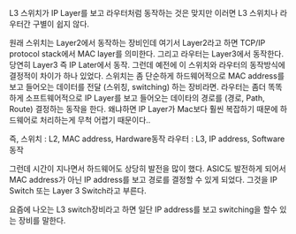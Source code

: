 L3 스위치가 IP Layer를 보고 라우터처럼 동작하는 것은 맞지만 이러면 L3 스위치나 라우터간 구별이 쉽지 않다.

원래 스위치는 Layer2에서 동작하는 장비인데 여기서 Layer2라고 하면 TCP/IP protocol stack에서 MAC layer를 의미한다. 그리고 라우터는 Layer3에서 동작한다. 당연히 Layer3 즉 IP Later에서 동작.
그런데 예전에 이 스위치와 라우터의 동작방식에 결정적이 차이가 하나 있었다. 스위치는 좀 단순하게 하드웨어적으로 MAC address를 보고 들어오는 데이터를 전달 (스위칭, switching) 하는 장비라면. 라우터는 좀더 똑똑하게 소프트웨어적으로 IP Layer를 보고 들어오는 데이타의 경로를 (경로, Path, Route) 결정하는 동작을 한다.
왜냐하면 IP Layer가 Mac보다 훨씬 복잡하기 때문에 하드웨어로 처리하는게 무척 어렵기 때문이다..

즉,
스위치 : L2, MAC address, Hardware동작
라우터 : L3, IP address, Software동작

그런데 시간이 지나면서 하드웨어도 상당히 발전을 많이 했다. ASIC도 발전하게 되어서 MAC address가 아닌 IP address를 보고 경로를 결정할 수 있게 되었다. 그것을 IP Switch 또는 Layer 3 Switch라고 부른다.

요즘에 나오는 L3 switch장비라고 하면 일단 IP address를 보고 switching을 할수 있는 장비를 말한다.
